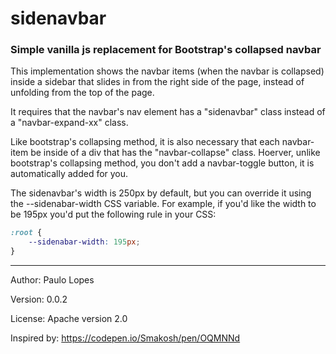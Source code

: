 # sidenavbar

### Simple vanilla js replacement for Bootstrap's collapsed navbar

This implementation shows the navbar items (when the navbar is collapsed) inside a sidebar that slides in from the right side of the page, instead of unfolding from the top of the page.

It requires that the navbar's nav element has a "sidenavbar" class instead of a "navbar-expand-xx" class.

Like bootstrap's collapsing method, it is also necessary that each navbar-item be inside of a div that has the "navbar-collapse" class. Hoerver, unlike bootstrap's collapsing method, you don't add a navbar-toggle button, it is automatically added for you.

The sidenavbar's width is 250px by default, but you can override it using the --sidenabar-width CSS variable. For example, if you'd like the width to be 195px you'd put the following rule in your CSS:

```css
:root {
    --sidenabar-width: 195px;
}
```

---

Author: Paulo Lopes

Version: 0.0.2

License: Apache version 2.0

Inspired by: https://codepen.io/Smakosh/pen/OQMNNd
